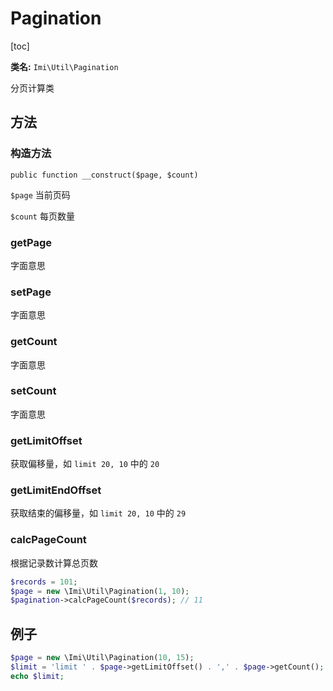 # Pagination

[toc]

**类名:** `Imi\Util\Pagination`

分页计算类

## 方法

### 构造方法

`public function __construct($page, $count)`

`$page` 当前页码

`$count` 每页数量

### getPage

字面意思

### setPage

字面意思

### getCount

字面意思

### setCount

字面意思

### getLimitOffset

获取偏移量，如 `limit 20, 10` 中的 `20`

### getLimitEndOffset

获取结束的偏移量，如 `limit 20, 10` 中的 `29`

### calcPageCount

根据记录数计算总页数

```php
$records = 101;
$page = new \Imi\Util\Pagination(1, 10);
$pagination->calcPageCount($records); // 11
```

## 例子

```php
$page = new \Imi\Util\Pagination(10, 15);
$limit = 'limit ' . $page->getLimitOffset() . ',' . $page->getCount();
echo $limit;
```